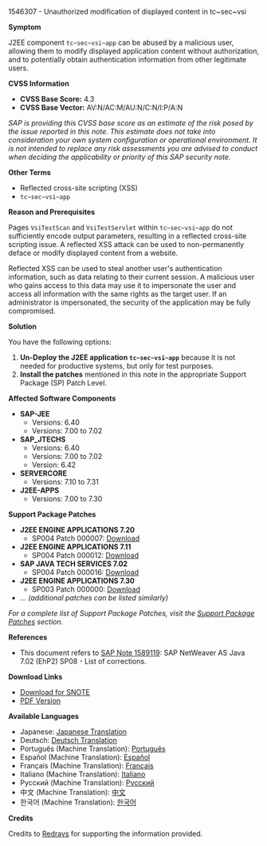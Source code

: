 1546307 - Unauthorized modification of displayed content in tc~sec~vsi

**Symptom**

J2EE component `tc~sec~vsi~app` can be abused by a malicious user, allowing them to modify displayed application content without authorization, and to potentially obtain authentication information from other legitimate users.

**CVSS Information**

- **CVSS Base Score:** 4.3
- **CVSS Base Vector:** AV:N/AC:M/AU:N/C:N/I:P/A:N

_SAP is providing this CVSS base score as an estimate of the risk posed by the issue reported in this note. This estimate does not take into consideration your own system configuration or operational environment. It is not intended to replace any risk assessments you are advised to conduct when deciding the applicability or priority of this SAP security note._

**Other Terms**

- Reflected cross-site scripting (XSS)
- `tc~sec~vsi~app`

**Reason and Prerequisites**

Pages `VsiTestScan` and `VsiTestServlet` within `tc~sec~vsi~app` do not sufficiently encode output parameters, resulting in a reflected cross-site scripting issue. A reflected XSS attack can be used to non-permanently deface or modify displayed content from a website.

Reflected XSS can be used to steal another user's authentication information, such as data relating to their current session. A malicious user who gains access to this data may use it to impersonate the user and access all information with the same rights as the target user. If an administrator is impersonated, the security of the application may be fully compromised.

**Solution**

You have the following options:

1. **Un-Deploy the J2EE application `tc~sec~vsi~app`** because it is not needed for productive systems, but only for test purposes.
2. **Install the patches** mentioned in this note in the appropriate Support Package (SP) Patch Level.

**Affected Software Components**

- **SAP-JEE**
  - Versions: 6.40
  - Versions: 7.00 to 7.02
- **SAP_JTECHS**
  - Versions: 6.40
  - Versions: 7.00 to 7.02
  - Version: 6.42
- **SERVERCORE**
  - Versions: 7.10 to 7.31
- **J2EE-APPS**
  - Versions: 7.00 to 7.30

**Support Package Patches**

- **J2EE ENGINE APPLICATIONS 7.20**
  - SP004 Patch 000007: [Download](https://userapps.support.sap.com/sap/support/swdc/notes?cvnr=01200615320200013040&support_package=SP004&patch_level=000007)
- **J2EE ENGINE APPLICATIONS 7.11**
  - SP004 Patch 000012: [Download](https://userapps.support.sap.com/sap/support/swdc/notes?cvnr=01200314690200006975&support_package=SP004&patch_level=000012)
- **SAP JAVA TECH SERVICES 7.02**
  - SP004 Patch 000016: [Download](https://userapps.support.sap.com/sap/support/swdc/notes?cvnr=01200615320200012532&support_package=SP004&patch_level=000016)
- **J2EE ENGINE APPLICATIONS 7.30**
  - SP003 Patch 000000: [Download](https://userapps.support.sap.com/sap/support/swdc/notes?cvnr=01200615320200014992&support_package=SP003&patch_level=000000)
- _... (additional patches can be listed similarly)_

_For a complete list of Support Package Patches, visit the [Support Package Patches](https://me.sap.com/supportpackagepatches) section._

**References**

- This document refers to [SAP Note 1589119](https://me.sap.com/notes/1589119): SAP NetWeaver AS Java 7.02 (EhP2) SP08 - List of corrections.

**Download Links**

- [Download for SNOTE](https://notesdownloads.sap.com/note/0040000017157932017)
- [PDF Version](https://userapps.support.sap.com/sap/support/sfm/notes/print/0001546307?language=en-US&token=2E069172592E772C48FB53216657B005)

**Available Languages**

- Japanese: [Japanese Translation](https://me.sap.com/notes/0001546307/J)
- Deutsch: [Deutsch Translation](https://me.sap.com/notes/0001546307/D)
- Português (Machine Translation): [Português](https://me.sap.com/notes/0001546307/P)
- Español (Machine Translation): [Español](https://me.sap.com/notes/0001546307/S)
- Français (Machine Translation): [Français](https://me.sap.com/notes/0001546307/F)
- Italiano (Machine Translation): [Italiano](https://me.sap.com/notes/0001546307/I)
- Русский (Machine Translation): [Русский](https://me.sap.com/notes/0001546307/R)
- 中文 (Machine Translation): [中文](https://me.sap.com/notes/0001546307/1)
- 한국어 (Machine Translation): [한국어](https://me.sap.com/notes/0001546307/3)

**Credits**

Credits to [Redrays](https://redrays.io) for supporting the information provided.